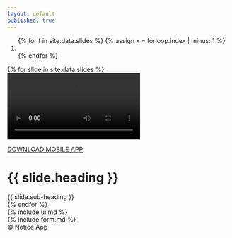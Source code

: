 ```yaml
---
layout: default
published: true
---
```

<div id='carousel' class='carousel slide carousel-fade once' data-ride='carousel'>
  <ol class='carousel-indicators' id = 'indicate'>
    {% for f in site.data.slides %}
      {% assign x = forloop.index | minus: 1 %}
      <li data-target='#carousel' data-slide-to='{{ x }}' {% if x == 0 %} class='active' {% endif %}></li>
    {% endfor %}
  </ol>
  <div class='carousel-inner'>
    {% for slide in site.data.slides %}
      <div class='item {% if forloop.index == 1 %} {{'active'}}{% endif %}'>
        <video autoplay loop>
          <source src = '{{site.baseurl}}/assets/video{{ forloop.index }}.mp4'>
        </video>
        <div class = 'shadow'>
          <div class = 'hold'>
          <a class = 'download flex' href = 'https://play.google.com/store/apps/details?id=co.sonofy.smartroomsolutions&pcampaignid=MKT-Other-global-all-co-prtnr-py-PartBadge-Mar2515-1' target = '_blank'>
            <i class="fa fa-android" aria-hidden = 'true'></i>
            <p>DOWNLOAD MOBILE APP</p>
          </a>
          <h1>{{ slide.heading }}</h1>
          <a class = 'ui'> 
            {{ slide.sub-heading }}
            <i class="fa fa-arrow-circle-o-right" aria-hidden = 'true'></i>
          </a>
          </div>
        </div>
      </div>
    {% endfor %}
  </div>
</div>
<section>{% include ui.md %}</section>
<section class = 'fmodal'>
  {% include form.md %}
  <div id = 'year'>&copy; Notice App </div>
</section>
